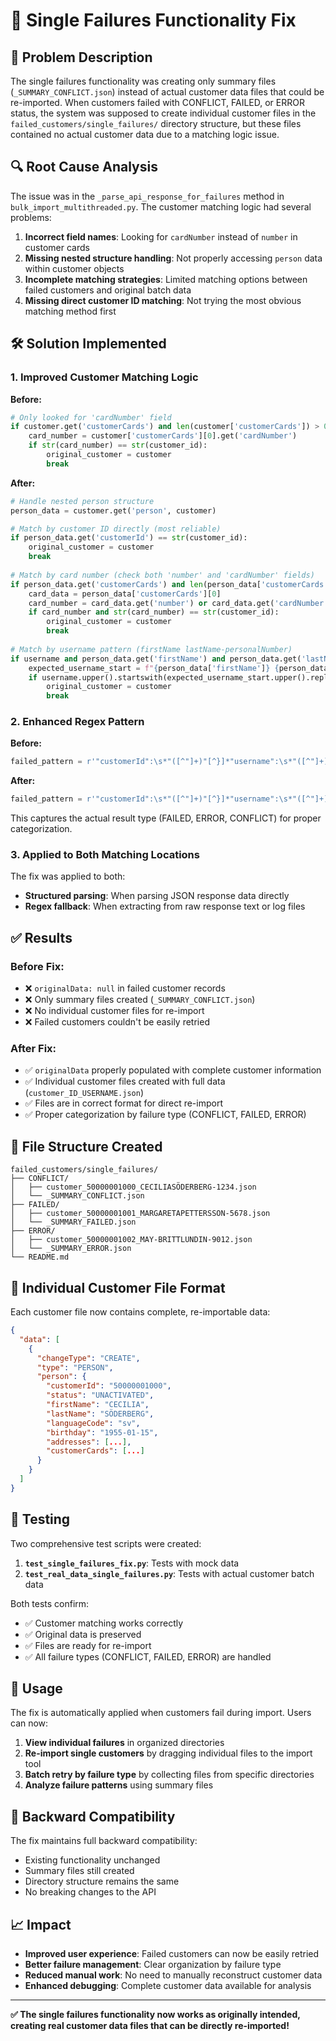 # 🔧 Single Failures Functionality Fix

## 🎯 Problem Description

The single failures functionality was creating only summary files (`_SUMMARY_CONFLICT.json`) instead of actual customer data files that could be re-imported. When customers failed with CONFLICT, FAILED, or ERROR status, the system was supposed to create individual customer files in the `failed_customers/single_failures/` directory structure, but these files contained no actual customer data due to a matching logic issue.

## 🔍 Root Cause Analysis

The issue was in the `_parse_api_response_for_failures` method in `bulk_import_multithreaded.py`. The customer matching logic had several problems:

1. **Incorrect field names**: Looking for `cardNumber` instead of `number` in customer cards
2. **Missing nested structure handling**: Not properly accessing `person` data within customer objects
3. **Incomplete matching strategies**: Limited matching options between failed customers and original batch data
4. **Missing direct customer ID matching**: Not trying the most obvious matching method first

## 🛠️ Solution Implemented

### 1. **Improved Customer Matching Logic**

**Before:**
```python
# Only looked for 'cardNumber' field
if customer.get('customerCards') and len(customer['customerCards']) > 0:
    card_number = customer['customerCards'][0].get('cardNumber')
    if str(card_number) == str(customer_id):
        original_customer = customer
        break
```

**After:**
```python
# Handle nested person structure
person_data = customer.get('person', customer)

# Match by customer ID directly (most reliable)
if person_data.get('customerId') == str(customer_id):
    original_customer = customer
    break
    
# Match by card number (check both 'number' and 'cardNumber' fields)
if person_data.get('customerCards') and len(person_data['customerCards']) > 0:
    card_data = person_data['customerCards'][0]
    card_number = card_data.get('number') or card_data.get('cardNumber')
    if card_number and str(card_number) == str(customer_id):
        original_customer = customer
        break
        
# Match by username pattern (firstName lastName-personalNumber)
if username and person_data.get('firstName') and person_data.get('lastName'):
    expected_username_start = f"{person_data['firstName']} {person_data['lastName']}"
    if username.upper().startswith(expected_username_start.upper().replace(' ', ' ')):
        original_customer = customer
        break
```

### 2. **Enhanced Regex Pattern**

**Before:**
```python
failed_pattern = r'"customerId":\s*"([^"]+)"[^}]*"username":\s*"([^"]+)"[^}]*"result":\s*"(?:FAILED|ERROR|CONFLICT)"'
```

**After:**
```python
failed_pattern = r'"customerId":\s*"([^"]+)"[^}]*"username":\s*"([^"]+)"[^}]*"result":\s*"(FAILED|ERROR|CONFLICT)"'
```

This captures the actual result type (FAILED, ERROR, CONFLICT) for proper categorization.

### 3. **Applied to Both Matching Locations**

The fix was applied to both:
- **Structured parsing**: When parsing JSON response data directly
- **Regex fallback**: When extracting from raw response text or log files

## ✅ Results

### **Before Fix:**
- ❌ `originalData: null` in failed customer records
- ❌ Only summary files created (`_SUMMARY_CONFLICT.json`)
- ❌ No individual customer files for re-import
- ❌ Failed customers couldn't be easily retried

### **After Fix:**
- ✅ `originalData` properly populated with complete customer information
- ✅ Individual customer files created with full data (`customer_ID_USERNAME.json`)
- ✅ Files are in correct format for direct re-import
- ✅ Proper categorization by failure type (CONFLICT, FAILED, ERROR)

## 📁 File Structure Created

```
failed_customers/single_failures/
├── CONFLICT/
│   ├── customer_50000001000_CECILIASÖDERBERG-1234.json
│   └── _SUMMARY_CONFLICT.json
├── FAILED/
│   ├── customer_50000001001_MARGARETAPETTERSSON-5678.json
│   └── _SUMMARY_FAILED.json
├── ERROR/
│   ├── customer_50000001002_MAY-BRITTLUNDIN-9012.json
│   └── _SUMMARY_ERROR.json
└── README.md
```

## 📄 Individual Customer File Format

Each customer file now contains complete, re-importable data:

```json
{
  "data": [
    {
      "changeType": "CREATE",
      "type": "PERSON",
      "person": {
        "customerId": "50000001000",
        "status": "UNACTIVATED",
        "firstName": "CECILIA",
        "lastName": "SÖDERBERG",
        "languageCode": "sv",
        "birthday": "1955-01-15",
        "addresses": [...],
        "customerCards": [...]
      }
    }
  ]
}
```

## 🧪 Testing

Two comprehensive test scripts were created:

1. **`test_single_failures_fix.py`**: Tests with mock data
2. **`test_real_data_single_failures.py`**: Tests with actual customer batch data

Both tests confirm:
- ✅ Customer matching works correctly
- ✅ Original data is preserved
- ✅ Files are ready for re-import
- ✅ All failure types (CONFLICT, FAILED, ERROR) are handled

## 🚀 Usage

The fix is automatically applied when customers fail during import. Users can now:

1. **View individual failures** in organized directories
2. **Re-import single customers** by dragging individual files to the import tool
3. **Batch retry by failure type** by collecting files from specific directories
4. **Analyze failure patterns** using summary files

## 🔄 Backward Compatibility

The fix maintains full backward compatibility:
- Existing functionality unchanged
- Summary files still created
- Directory structure remains the same
- No breaking changes to the API

## 📈 Impact

- **Improved user experience**: Failed customers can now be easily retried
- **Better failure management**: Clear organization by failure type
- **Reduced manual work**: No need to manually reconstruct customer data
- **Enhanced debugging**: Complete customer data available for analysis

---

**✅ The single failures functionality now works as originally intended, creating real customer data files that can be directly re-imported!**
